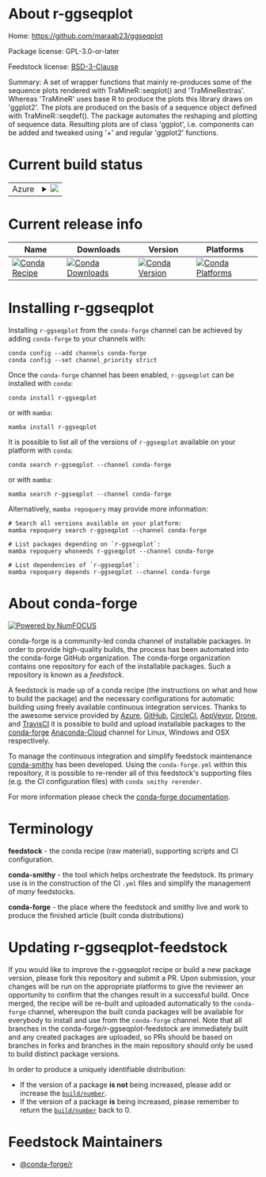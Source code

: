 About r-ggseqplot
=================

Home: https://github.com/maraab23/ggseqplot

Package license: GPL-3.0-or-later

Feedstock license: [BSD-3-Clause](https://github.com/conda-forge/r-ggseqplot-feedstock/blob/main/LICENSE.txt)

Summary: A set of wrapper functions that mainly re-produces some of the sequence plots rendered with TraMineR::seqplot() and 'TraMineRextras'. Whereas 'TraMineR' uses base R to produce the plots this library draws on 'ggplot2'. The plots are produced on the basis of a sequence object defined with TraMineR::seqdef(). The package automates the reshaping and plotting of sequence data. Resulting plots are of class 'ggplot', i.e. components can be added and tweaked using '+' and regular 'ggplot2' functions.

Current build status
====================


<table>
    
  <tr>
    <td>Azure</td>
    <td>
      <details>
        <summary>
          <a href="https://dev.azure.com/conda-forge/feedstock-builds/_build/latest?definitionId=16910&branchName=main">
            <img src="https://dev.azure.com/conda-forge/feedstock-builds/_apis/build/status/r-ggseqplot-feedstock?branchName=main">
          </a>
        </summary>
        <table>
          <thead><tr><th>Variant</th><th>Status</th></tr></thead>
          <tbody><tr>
              <td>linux_64_r_base4.1</td>
              <td>
                <a href="https://dev.azure.com/conda-forge/feedstock-builds/_build/latest?definitionId=16910&branchName=main">
                  <img src="https://dev.azure.com/conda-forge/feedstock-builds/_apis/build/status/r-ggseqplot-feedstock?branchName=main&jobName=linux&configuration=linux_64_r_base4.1" alt="variant">
                </a>
              </td>
            </tr><tr>
              <td>osx_64_r_base4.1</td>
              <td>
                <a href="https://dev.azure.com/conda-forge/feedstock-builds/_build/latest?definitionId=16910&branchName=main">
                  <img src="https://dev.azure.com/conda-forge/feedstock-builds/_apis/build/status/r-ggseqplot-feedstock?branchName=main&jobName=osx&configuration=osx_64_r_base4.1" alt="variant">
                </a>
              </td>
            </tr><tr>
              <td>win_64_r_base4.1</td>
              <td>
                <a href="https://dev.azure.com/conda-forge/feedstock-builds/_build/latest?definitionId=16910&branchName=main">
                  <img src="https://dev.azure.com/conda-forge/feedstock-builds/_apis/build/status/r-ggseqplot-feedstock?branchName=main&jobName=win&configuration=win_64_r_base4.1" alt="variant">
                </a>
              </td>
            </tr>
          </tbody>
        </table>
      </details>
    </td>
  </tr>
</table>

Current release info
====================

| Name | Downloads | Version | Platforms |
| --- | --- | --- | --- |
| [![Conda Recipe](https://img.shields.io/badge/recipe-r--ggseqplot-green.svg)](https://anaconda.org/conda-forge/r-ggseqplot) | [![Conda Downloads](https://img.shields.io/conda/dn/conda-forge/r-ggseqplot.svg)](https://anaconda.org/conda-forge/r-ggseqplot) | [![Conda Version](https://img.shields.io/conda/vn/conda-forge/r-ggseqplot.svg)](https://anaconda.org/conda-forge/r-ggseqplot) | [![Conda Platforms](https://img.shields.io/conda/pn/conda-forge/r-ggseqplot.svg)](https://anaconda.org/conda-forge/r-ggseqplot) |

Installing r-ggseqplot
======================

Installing `r-ggseqplot` from the `conda-forge` channel can be achieved by adding `conda-forge` to your channels with:

```
conda config --add channels conda-forge
conda config --set channel_priority strict
```

Once the `conda-forge` channel has been enabled, `r-ggseqplot` can be installed with `conda`:

```
conda install r-ggseqplot
```

or with `mamba`:

```
mamba install r-ggseqplot
```

It is possible to list all of the versions of `r-ggseqplot` available on your platform with `conda`:

```
conda search r-ggseqplot --channel conda-forge
```

or with `mamba`:

```
mamba search r-ggseqplot --channel conda-forge
```

Alternatively, `mamba repoquery` may provide more information:

```
# Search all versions available on your platform:
mamba repoquery search r-ggseqplot --channel conda-forge

# List packages depending on `r-ggseqplot`:
mamba repoquery whoneeds r-ggseqplot --channel conda-forge

# List dependencies of `r-ggseqplot`:
mamba repoquery depends r-ggseqplot --channel conda-forge
```


About conda-forge
=================

[![Powered by
NumFOCUS](https://img.shields.io/badge/powered%20by-NumFOCUS-orange.svg?style=flat&colorA=E1523D&colorB=007D8A)](https://numfocus.org)

conda-forge is a community-led conda channel of installable packages.
In order to provide high-quality builds, the process has been automated into the
conda-forge GitHub organization. The conda-forge organization contains one repository
for each of the installable packages. Such a repository is known as a *feedstock*.

A feedstock is made up of a conda recipe (the instructions on what and how to build
the package) and the necessary configurations for automatic building using freely
available continuous integration services. Thanks to the awesome service provided by
[Azure](https://azure.microsoft.com/en-us/services/devops/), [GitHub](https://github.com/),
[CircleCI](https://circleci.com/), [AppVeyor](https://www.appveyor.com/),
[Drone](https://cloud.drone.io/welcome), and [TravisCI](https://travis-ci.com/)
it is possible to build and upload installable packages to the
[conda-forge](https://anaconda.org/conda-forge) [Anaconda-Cloud](https://anaconda.org/)
channel for Linux, Windows and OSX respectively.

To manage the continuous integration and simplify feedstock maintenance
[conda-smithy](https://github.com/conda-forge/conda-smithy) has been developed.
Using the ``conda-forge.yml`` within this repository, it is possible to re-render all of
this feedstock's supporting files (e.g. the CI configuration files) with ``conda smithy rerender``.

For more information please check the [conda-forge documentation](https://conda-forge.org/docs/).

Terminology
===========

**feedstock** - the conda recipe (raw material), supporting scripts and CI configuration.

**conda-smithy** - the tool which helps orchestrate the feedstock.
                   Its primary use is in the construction of the CI ``.yml`` files
                   and simplify the management of *many* feedstocks.

**conda-forge** - the place where the feedstock and smithy live and work to
                  produce the finished article (built conda distributions)


Updating r-ggseqplot-feedstock
==============================

If you would like to improve the r-ggseqplot recipe or build a new
package version, please fork this repository and submit a PR. Upon submission,
your changes will be run on the appropriate platforms to give the reviewer an
opportunity to confirm that the changes result in a successful build. Once
merged, the recipe will be re-built and uploaded automatically to the
`conda-forge` channel, whereupon the built conda packages will be available for
everybody to install and use from the `conda-forge` channel.
Note that all branches in the conda-forge/r-ggseqplot-feedstock are
immediately built and any created packages are uploaded, so PRs should be based
on branches in forks and branches in the main repository should only be used to
build distinct package versions.

In order to produce a uniquely identifiable distribution:
 * If the version of a package **is not** being increased, please add or increase
   the [``build/number``](https://docs.conda.io/projects/conda-build/en/latest/resources/define-metadata.html#build-number-and-string).
 * If the version of a package **is** being increased, please remember to return
   the [``build/number``](https://docs.conda.io/projects/conda-build/en/latest/resources/define-metadata.html#build-number-and-string)
   back to 0.

Feedstock Maintainers
=====================

* [@conda-forge/r](https://github.com/conda-forge/r/)

